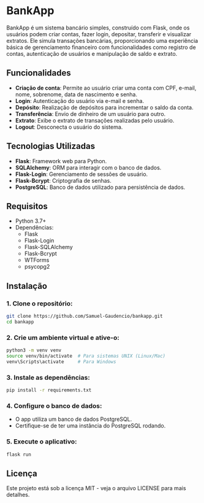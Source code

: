 # BankApp

BankApp é um sistema bancário simples, construído com Flask, onde os usuários podem criar contas, fazer login, depositar, transferir e visualizar extratos. Ele simula transações bancárias, proporcionando uma experiência básica de gerenciamento financeiro com funcionalidades como registro de contas, autenticação de usuários e manipulação de saldo e extrato.

## Funcionalidades

- **Criação de conta**: Permite ao usuário criar uma conta com CPF, e-mail, nome, sobrenome, data de nascimento e senha.
- **Login**: Autenticação do usuário via e-mail e senha.
- **Depósito**: Realização de depósitos para incrementar o saldo da conta.
- **Transferência**: Envio de dinheiro de um usuário para outro.
- **Extrato**: Exibe o extrato de transações realizadas pelo usuário.
- **Logout**: Desconecta o usuário do sistema.

## Tecnologias Utilizadas

- **Flask**: Framework web para Python.
- **SQLAlchemy**: ORM para interagir com o banco de dados.
- **Flask-Login**: Gerenciamento de sessões de usuário.
- **Flask-Bcrypt**: Criptografia de senhas.
- **PostgreSQL**: Banco de dados utilizado para persistência de dados.

## Requisitos

- Python 3.7+
- Dependências:
  - Flask
  - Flask-Login
  - Flask-SQLAlchemy
  - Flask-Bcrypt
  - WTForms
  - psycopg2

## Instalação

### 1. Clone o repositório:

```bash
git clone https://github.com/Samuel-Gaudencio/bankapp.git
cd bankapp
```

### 2. Crie um ambiente virtual e ative-o:

```bash
python3 -m venv venv
source venv/bin/activate  # Para sistemas UNIX (Linux/Mac)
venv\Scripts\activate     # Para Windows
```

### 3. Instale as dependências:

```bash
pip install -r requirements.txt
```

### 4. Configure o banco de dados:
- O app utiliza um banco de dados PostgreSQL. 
- Certifique-se de ter uma instância do PostgreSQL rodando.

### 5. Execute o aplicativo:

```bash
flask run
```

## Licença
Este projeto está sob a licença MIT - veja o arquivo LICENSE para mais detalhes.
